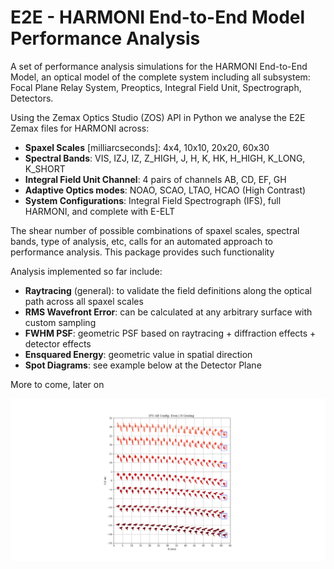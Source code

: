 # E2E - HARMONI End-to-End Model Performance Analysis

A set of performance analysis simulations for the HARMONI End-to-End Model, an optical model of the complete system including all subsystem: Focal Plane Relay System, Preoptics, Integral Field Unit, Spectrograph, Detectors.

Using the Zemax Optics Studio (ZOS) API in Python we analyse the E2E Zemax files for HARMONI across:

* **Spaxel Scales** [milliarcseconds]: 4x4, 10x10, 20x20, 60x30
* **Spectral Bands**: VIS, IZJ, IZ, Z_HIGH, J, H, K, HK, H_HIGH, K_LONG, K_SHORT
* **Integral Field Unit Channel**: 4 pairs of channels AB, CD, EF, GH
* **Adaptive Optics modes**: NOAO, SCAO, LTAO, HCAO (High Contrast)
* **System Configurations**: Integral Field Spectrograph (IFS), full HARMONI, and complete with E-ELT

The shear number of possible combinations of spaxel scales, spectral bands, type of analysis, etc, calls for an automated approach to performance analysis. This package provides such functionality

Analysis implemented so far include:

* **Raytracing** (general): to validate the field definitions along the optical path across all spaxel scales
* **RMS Wavefront Error**: can be calculated at any arbitrary surface with custom sampling
* **FWHM PSF**: geometric PSF based on raytracing + diffraction effects + detector effects
* **Ensquared Energy**: geometric value in spatial direction
* **Spot Diagrams**: see example below at the Detector Plane

More to come, later on

![Spot Diagrams Detector Plane](images/sample_detector_spots.png?raw=true "Detector")
